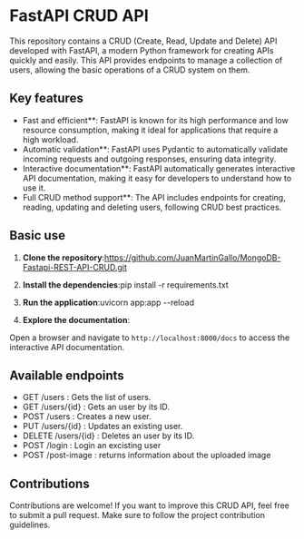 # FastAPI CRUD API

This repository contains a CRUD (Create, Read, Update and Delete) API developed with FastAPI, a modern Python framework for creating APIs quickly and easily. This API provides endpoints to manage a collection of users, allowing the basic operations of a CRUD system on them.

## Key features

- Fast and efficient**: FastAPI is known for its high performance and low resource consumption, making it ideal for applications that require a high workload.
- Automatic validation**: FastAPI uses Pydantic to automatically validate incoming requests and outgoing responses, ensuring data integrity.
- Interactive documentation**: FastAPI automatically generates interactive API documentation, making it easy for developers to understand how to use it.
- Full CRUD method support**: The API includes endpoints for creating, reading, updating and deleting users, following CRUD best practices.

## Basic use

1. **Clone the repository**:https://github.com/JuanMartinGallo/MongoDB-Fastapi-REST-API-CRUD.git


2. **Install the dependencies**:pip install -r requirements.txt


3. **Run the application**:uvicorn app:app --reload


4. **Explore the documentation**:

Open a browser and navigate to `http://localhost:8000/docs` to access the interactive API documentation.

## Available endpoints

- GET /users : Gets the list of users.
- GET /users/{id} : Gets an user by its ID.
- POST /users : Creates a new user.
- PUT /users/{id} : Updates an existing user.
- DELETE /users/{id} : Deletes an user by its ID.
- POST /login : Login an excisting user
- POST /post-image : returns information about the uploaded image

## Contributions

Contributions are welcome! If you want to improve this CRUD API, feel free to submit a pull request. Make sure to follow the project contribution guidelines.
